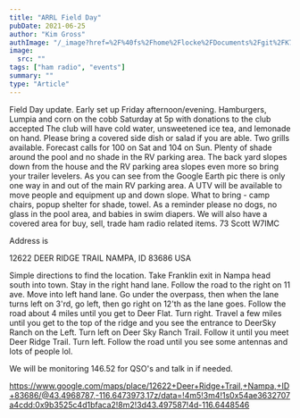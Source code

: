 ```yaml
---
title: "ARRL Field Day"
pubDate: 2021-06-25
author: "Kim Gross"
authImage: "/_image?href=%2F%40fs%2Fhome%2Flocke%2FDocuments%2Fgit%2FK7SWI%2Fsrc%2Fassets%2Fteam%2FKI03.png%3ForigWidth%3D447%26origHeight%3D411%26origFormat%3Dpng&w=447&h=411&f=webp"
image:
  src: ""
tags: ["ham radio", "events"]
summary: ""
type: "Article"
---
```


Field Day update. Early set up Friday afternoon/evening. Hamburgers, Lumpia and corn on the cobb Saturday at 5p with donations to the club accepted The club will have cold water, unsweetened ice tea, and lemonade on hand. Please bring a covered side dish or salad if you are able. Two grills available. Forecast calls for 100 on Sat and 104 on Sun. Plenty of shade around the pool and no shade in the RV parking area. The back yard slopes down from the house and the RV parking area slopes even more so bring your trailer levelers. As you can see from the Google Earth pic there is only one way in and out of the main RV parking area. A UTV will be available to move people and equipment up and down slope. What to bring - camp chairs, popup shelter for shade, towel. As a reminder please no dogs, no glass in the pool area, and babies in swim diapers. We will also have a covered area for buy, sell, trade ham radio related items. 73 Scott W7IMC

Address is

12622 DEER RIDGE TRAIL
NAMPA, ID 83686
USA

Simple directions to find the location. Take Franklin exit in Nampa head south into town. Stay in the right hand lane. Follow the road to the right on 11 ave. Move into left hand lane. Go under the overpass, then when the lane turns left on 3'rd, go left, then go right on 12'th as the lane goes. Follow the road about 4 miles until you get to Deer Flat. Turn right. Travel a few miles until you get to the top of the ridge and you see the entrance to DeerSky Ranch on the Left. Turn left on Deer Sky Ranch Trail. Follow it until you meet Deer Ridge Trail. Turn left. Follow the road until you see some antennas and lots of people lol.

We will be monitoring 146.52 for QSO's and talk in if needed.

https://www.google.com/maps/place/12622+Deer+Ridge+Trail,+Nampa,+ID+83686/@43.4968787,-116.6473973,17z/data=!4m5!3m4!1s0x54ae3632707a4cdd:0x9b3525c4d1bfaca2!8m2!3d43.497587!4d-116.6448546

